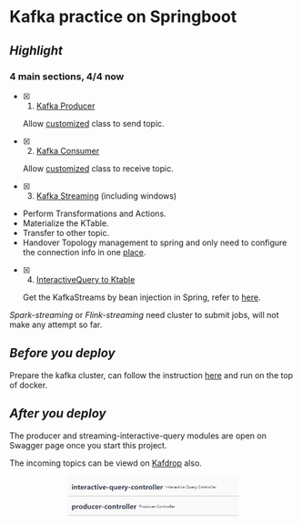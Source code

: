 

# Kafka practice on Springboot

## *Highlight*

### 4 main sections, 4/4 now

 - [x] 1. [Kafka Producer](https://github.com/saLeox/springboot-kafka-streams/tree/main/src/main/java/com/gof/springcloud/producer)
	
	Allow [customized](https://github.com/saLeox/springboot-kafka-streams/blob/main/src/main/java/com/gof/springcloud/producer/KafkaProducerConfig.java) class to send topic.
	
 - [x]  2. [Kafka Consumer](https://github.com/saLeox/springboot-kafka-streams/tree/main/src/main/java/com/gof/springcloud/consumer)
	
	Allow [customized](https://github.com/saLeox/springboot-kafka-streams/blob/main/src/main/java/com/gof/springcloud/consumer/KafkaConsumerConfig.java) class to receive topic.
	
 - [x]  3. [Kafka Streaming](https://github.com/saLeox/springboot-kafka-streams/tree/main/src/main/java/com/gof/springcloud/streams) (including windows)

 - Perform Transformations and Actions. 	 
 - Materialize the KTable.
 - Transfer to other topic.
 - Handover Topology management to spring and only need to configure the connection info in one [place](https://github.com/saLeox/springboot-kafka-streams/blob/main/src/main/java/com/gof/springcloud/streams/KafkaStreamsConfig.java).

 - [x] 4. [InteractiveQuery to Ktable](https://github.com/saLeox/springboot-kafka-streams/tree/main/src/main/java/com/gof/springcloud/interactiveQuery)
	
	Get the KafkaStreams by bean injection in Spring, refer to [here](https://github.com/saLeox/springboot-kafka-streams/blob/main/src/main/java/com/gof/springcloud/streams/query/InteractiveQueryController.java).
	
	
*Spark-streaming* or *Flink-streaming* need cluster to submit jobs, will not make any attempt so far.

## *Before you deploy*
Prepare the kafka cluster, can follow the instruction [here](https://github.com/saLeox/kafka-cluster-docker-usage) and run on the top of docker.


## *After you deploy*
The producer and streaming-interactive-query modules are open on Swagger page once you start this project.

The incoming topics can be viewd on [Kafdrop](http://localhost:9001/) also.
<div align=center><img src="https://raw.githubusercontent.com/saLeox/photoHub/main/20210429203451.png" width="60%"/></div>
